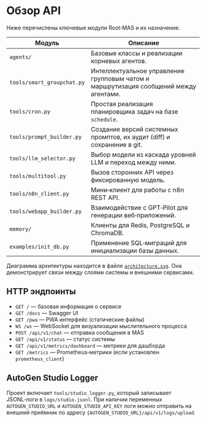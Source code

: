 # Обзор API

Ниже перечислены ключевые модули Root‑MAS и их назначение.

| Модуль | Описание |
|--------|----------|
| `agents/` | Базовые классы и реализации корневых агентов. |
| `tools/smart_groupchat.py` | Интеллектуальное управление групповым чатом и маршрутизация сообщений между агентами. |
| `tools/cron.py` | Простая реализация планировщика задач на базе `schedule`. |
| `tools/prompt_builder.py` | Создание версий системных промптов, их аудит (diff) и сохранение в git. |
| `tools/llm_selector.py` | Выбор модели из каскада уровней LLM и переход между ними. |
| `tools/multitool.py` | Вызов сторонних API через фиксированную модель. |
| `tools/n8n_client.py` | Мини‑клиент для работы с n8n REST API. |
| `tools/webapp_builder.py` | Взаимодействие с GPT‑Pilot для генерации веб‑приложений. |
| `memory/` | Клиенты для Redis, PostgreSQL и ChromaDB. |
| `examples/init_db.py` | Применение SQL‑миграций для инициализации базы данных. |

Диаграмма архитектуры находится в файле [`architecture.svg`](architecture.svg). Она демонстрирует связи между слоями системы и внешними сервисами.

## HTTP эндпоинты

- `GET /` — базовая информация о сервисе
- `GET /docs` — Swagger UI
- `GET /pwa` — PWA интерфейс (статические файлы)
- `WS /ws` — WebSocket для визуализации мыслительного процесса
- `POST /api/v1/chat` — отправка сообщения в MAS
- `GET /api/v1/status` — статус системы
- `GET /api/v1/metrics/dashboard` — метрики для дашборда
- `GET /metrics` — Prometheus‑метрики (если установлен `prometheus_client`)

## AutoGen Studio Logger

Проект включает `tools/studio_logger.py`, который записывает JSONL‑логи в `logs/studio.jsonl`. При наличии переменных
`AUTOGEN_STUDIO_URL` и `AUTOGEN_STUDIO_API_KEY` логи можно отправить на внешний приёмник по адресу
`{AUTOGEN_STUDIO_URL}/api/v1/logs/upload`.
